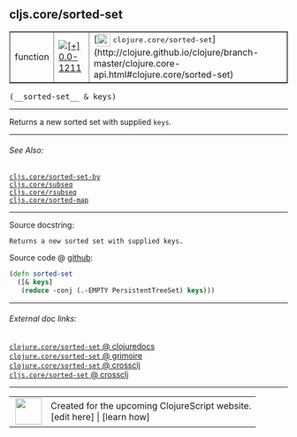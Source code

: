 ## cljs.core/sorted-set



 <table border="1">
<tr>
<td>function</td>
<td><a href="https://github.com/cljsinfo/cljs-api-docs/tree/0.0-1211"><img valign="middle" alt="[+] 0.0-1211" title="Added in 0.0-1211" src="https://img.shields.io/badge/+-0.0--1211-lightgrey.svg"></a> </td>
<td>
[<img height="24px" valign="middle" src="http://i.imgur.com/1GjPKvB.png"> <samp>clojure.core/sorted-set</samp>](http://clojure.github.io/clojure/branch-master/clojure.core-api.html#clojure.core/sorted-set)
</td>
</tr>
</table>


 <samp>
(__sorted-set__ & keys)<br>
</samp>

---

Returns a new sorted set with supplied `keys`.



---


###### See Also:

[`cljs.core/sorted-set-by`](../cljs.core/sorted-set-by.md)<br>
[`cljs.core/subseq`](../cljs.core/subseq.md)<br>
[`cljs.core/rsubseq`](../cljs.core/rsubseq.md)<br>
[`cljs.core/sorted-map`](../cljs.core/sorted-map.md)<br>

---


Source docstring:

```
Returns a new sorted set with supplied keys.
```


Source code @ [github](https://github.com/clojure/clojurescript/blob/r1.7.48/src/main/cljs/cljs/core.cljs#L8204-L8207):

```clj
(defn sorted-set
  ([& keys]
   (reduce -conj (.-EMPTY PersistentTreeSet) keys)))
```

<!--
Repo - tag - source tree - lines:

 <pre>
clojurescript @ r1.7.48
└── src
    └── main
        └── cljs
            └── cljs
                └── <ins>[core.cljs:8204-8207](https://github.com/clojure/clojurescript/blob/r1.7.48/src/main/cljs/cljs/core.cljs#L8204-L8207)</ins>
</pre>

-->

---



###### External doc links:

[`clojure.core/sorted-set` @ clojuredocs](http://clojuredocs.org/clojure.core/sorted-set)<br>
[`clojure.core/sorted-set` @ grimoire](http://conj.io/store/v1/org.clojure/clojure/1.7.0-beta3/clj/clojure.core/sorted-set/)<br>
[`clojure.core/sorted-set` @ crossclj](http://crossclj.info/fun/clojure.core/sorted-set.html)<br>
[`cljs.core/sorted-set` @ crossclj](http://crossclj.info/fun/cljs.core.cljs/sorted-set.html)<br>

---

 <table>
<tr><td>
<img valign="middle" align="right" width="48px" src="http://i.imgur.com/Hi20huC.png">
</td><td>
Created for the upcoming ClojureScript website.<br>
[edit here] | [learn how]
</td></tr></table>

[edit here]:https://github.com/cljsinfo/cljs-api-docs/blob/master/cljsdoc/cljs.core/sorted-set.cljsdoc
[learn how]:https://github.com/cljsinfo/cljs-api-docs/wiki/cljsdoc-files

<!--

This information was too distracting to show to readers, but I'll leave it
commented here since it is helpful to:

- pretty-print the data used to generate this document
- and show how to retrieve that data



The API data for this symbol:

```clj
{:description "Returns a new sorted set with supplied `keys`.",
 :ns "cljs.core",
 :name "sorted-set",
 :signature ["[& keys]"],
 :history [["+" "0.0-1211"]],
 :type "function",
 :related ["cljs.core/sorted-set-by"
           "cljs.core/subseq"
           "cljs.core/rsubseq"
           "cljs.core/sorted-map"],
 :full-name-encode "cljs.core/sorted-set",
 :source {:code "(defn sorted-set\n  ([& keys]\n   (reduce -conj (.-EMPTY PersistentTreeSet) keys)))",
          :title "Source code",
          :repo "clojurescript",
          :tag "r1.7.48",
          :filename "src/main/cljs/cljs/core.cljs",
          :lines [8204 8207]},
 :full-name "cljs.core/sorted-set",
 :clj-symbol "clojure.core/sorted-set",
 :docstring "Returns a new sorted set with supplied keys."}

```

Retrieve the API data for this symbol:

```clj
;; from Clojure REPL
(require '[clojure.edn :as edn])
(-> (slurp "https://raw.githubusercontent.com/cljsinfo/cljs-api-docs/catalog/cljs-api.edn")
    (edn/read-string)
    (get-in [:symbols "cljs.core/sorted-set"]))
```

-->
